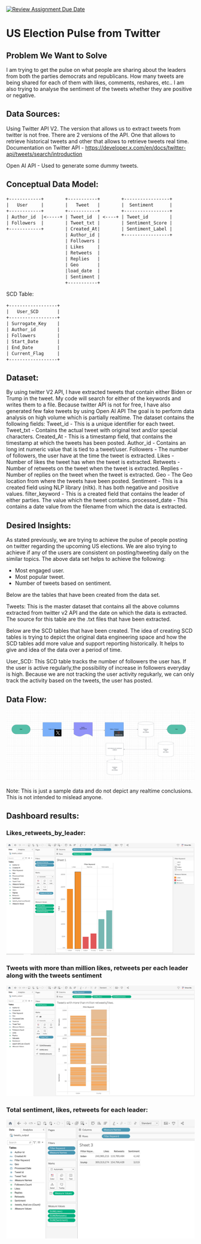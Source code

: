 [![Review Assignment Due Date](https://classroom.github.com/assets/deadline-readme-button-24ddc0f5d75046c5622901739e7c5dd533143b0c8e959d652212380cedb1ea36.svg)](https://classroom.github.com/a/1lXY_Wlg)


# US Election Pulse from Twitter

## Problem We Want to Solve
I am trying to get the pulse on what people are sharing about the leaders from both the parties democrats and republicans. How many tweets are being shared for each of them with likes, comments, reshares, etc.. I am also trying to analyse the sentiment of the tweets whether they are positive or negative. 

## Data Sources:
Using Twitter API V2. The version that allows us to extract tweets from twitter is not free. 
There are 2 versions of the API. One that allows to retrieve historical tweets and other that allows to retrieve tweets real time. 
Documentation on Twitter API - https://developer.x.com/en/docs/twitter-api/tweets/search/introduction

Open AI API - Used to generate some dummy tweets.

## Conceptual Data Model:
    +------------+        +-----------+        +-----------------+
    |   User     |        |   Tweet   |        |  Sentiment      |
    +------------+        +-----------+        +-----------------+
    | Author_id  |<-----+ | Tweet_id  | <----+ | Tweet_id        |
    | Followers  |        | Tweet_txt |        | Sentiment_Score |
    +------------+        | Created_At|        | Sentiment_Label |
                          | Author_id |        +-----------------+
                          | Followers | 
                          | Likes     |
                          | Retweets  |
                          | Replies   |
                          | Geo       |
                          |load_date  |
                          | Sentiment |
                          +-----------+

SCD Table: 

    +------------------+
    |   User_SCD       |
    +------------------+
    | Surrogate_Key    |
    | Author_id        |
    | Followers        |
    | Start_Date       |
    | End_Date         |
    | Current_Flag     |
    +------------------+
                               
## Dataset:
By using twitter V2 API, I have extracted tweets that contain either Biden or Trump in the tweet.
My code will search for either of the keywords and writes them to a file. 
Because twitter API is not for free, I have also generated few fake tweets by using Open AI API
The goal is to perform data analysis on high volume which is partially realtime. 
The dataset contains the following fields: 
Tweet_id - This is a unique identifier for each tweet.
Tweet_txt - Contains the actual tweet with original text and/or special characters.
Created_At - This is a timestamp field, that contains the timestamp at which the tweets has been posted.
Author_id - Contains an long int numeric value that is tied to a tweet/user. 
Followers - The number of followers, the user have at the time the tweet is extracted.
Likes - Number of likes the tweet has when the tweet is extracted.
Retweets - Number of retweets on the tweet when the tweet is extracted.
Replies - Number of replies on the tweet when the tweet is extracted.
Geo - The Geo location from where the tweets have been posted. 
Sentiment - This is a created field using NLP library (nltk). It has both negative and positive values. 
filter_keyword - This is a created field that contains the leader of either parties. The value which the tweet contains. 
processed_date - This contains a date value from the filename from which the data is extracted.

## Desired Insights: 
As stated previously, we are trying to achieve the pulse of people posting on twitter regarding the upcoming US elections. 
We are also trying to achieve if any of the users are consistent on posting/tweeting daily on the similar topics. 
The above data set helps to achieve the following: 
 - Most engaged user.
 - Most popular tweet. 
 - Number of tweets based on sentiment.

Below are the tables that have been created from the data set. 

Tweets: This is the master dataset that contains all the above columns extracted from twitter v2 API and the date on which the data is extracted. The source for this table are the .txt files that have been extracted. 

Below are the SCD tables that have been created. The idea of creating SCD tables is trying to depict the original data engineering space and how the SCD tables add more value and support reporting historically. It helps to give and idea of the data over a period of time. 

User_SCD: This SCD table tracks the number of followers the user has. If the user is active regularly,the possibility of increase in followers everyday is high. Because we are not tracking the user activity regukarly, we can only track the activity based on the tweets, the user has posted. 

## Data Flow: 
![data flow](https://github.com/DataExpert-ZachWilson-V4/capstone-project-v4p5/blob/capstone_vaishnavi5054/blob/Screenshot%202024-06-30%20at%2016.46.32.png)

Note:
This is just a sample data and do not depict any realtime conclusions. This is not intended to mislead anyone. 

## Dashboard results:

### Likes_retweets_by_leader:
![Likes_retweets_by_leader](https://github.com/DataExpert-ZachWilson-V4/capstone-project-v4p5/blob/capstone_vaishnavi5054/blob/Likes%2Cretweets%2Ccomments_by_leader.png)

### Tweets with more than million likes, retweets per each leader along with the tweets sentiment

![pic2](https://github.com/DataExpert-ZachWilson-V4/capstone-project-v4p5/blob/capstone_vaishnavi5054/blob/tweets_with_more_than_million_likes_retweets_by_each_leader_along_with_sentiment.png)

### Total sentiment, likes, retweets for each leader:

![pic3](https://github.com/DataExpert-ZachWilson-V4/capstone-project-v4p5/blob/capstone_vaishnavi5054/blob/Total_sentiment_for_each_leader.png)
